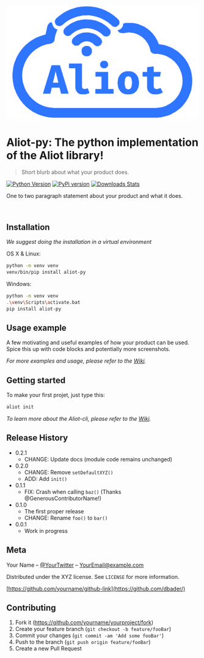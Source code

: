 ![Logo Aliot](doc_resources/AliotLogo.png)

# Aliot-py: The python implementation of the Aliot library!

> Short blurb about what your product does.

[![Python Version][python-version]][python-url]
[![PyPi version][pypi-version]][pypi-url]
[![Downloads Stats][pypi-downloads]][pypi-url]

One to two paragraph statement about your product and what it does.

![]()

## Installation

_We suggest doing the installation in a virtual environment_

OS X & Linux:

```sh
python -m venv venv
venv/bin/pip install aliot-py
```

Windows:

```sh
python -m venv venv
.\venv\Scripts\activate.bat
pip install aliot-py
```

## Usage example

A few motivating and useful examples of how your product can be used. Spice this up with code blocks and potentially
more screenshots.

_For more examples and usage, please refer to the [Wiki][wiki]._

## Getting started

To make your first projet, just type this:

```sh
aliot init
```

_To learn more about the Aliot-cli, please refer to the [Wiki][wiki]._

## Release History

* 0.2.1
    * CHANGE: Update docs (module code remains unchanged)
* 0.2.0
    * CHANGE: Remove `setDefaultXYZ()`
    * ADD: Add `init()`
* 0.1.1
    * FIX: Crash when calling `baz()` (Thanks @GenerousContributorName!)
* 0.1.0
    * The first proper release
    * CHANGE: Rename `foo()` to `bar()`
* 0.0.1
    * Work in progress

## Meta

Your Name – [@YourTwitter](https://twitter.com/dbader_org) – YourEmail@example.com

Distributed under the XYZ license. See ``LICENSE`` for more information.

[https://github.com/yourname/github-link](https://github.com/dbader/)

## Contributing

1. Fork it (<https://github.com/yourname/yourproject/fork>)
2. Create your feature branch (`git checkout -b feature/fooBar`)
3. Commit your changes (`git commit -am 'Add some fooBar'`)
4. Push to the branch (`git push origin feature/fooBar`)
5. Create a new Pull Request

<!-- Markdown link & img dfn's -->

[python-version]: https://img.shields.io/pypi/pyversions/aliot-py?style=flat-square

[python-url]: https://github.com/python/cpython/tree/3.10

[pypi-url]: https://pypi.org/project/aliot-py/

[pypi-downloads]: https://img.shields.io/pypi/dm/aliot-py?style=flat-square

[pypi-version]: https://img.shields.io/pypi/v/aliot-py?style=flat-square

[travis-url]: https://travis-ci.org/dbader/node-datadog-metrics

[wiki]: https://github.com/ALIVEcode/aliot/wiki
